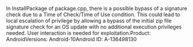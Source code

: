 In InstallPackage of package.cpp, there is a possible bypass of a signature check due to a Time of Check/Time of Use condition. This could lead to local escalation of privilege by allowing a bypass of the initial zip file signature check for an OS update with no additional execution privileges needed. User interaction is needed for exploitation.Product: AndroidVersions: Android-10Android ID: A-136498130